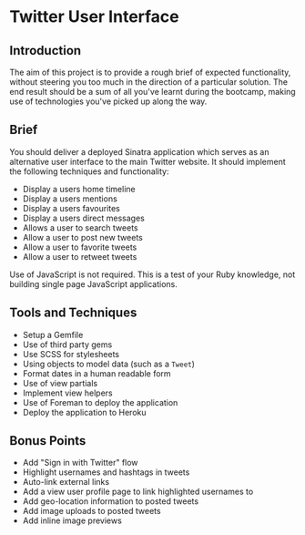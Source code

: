 # Twitter User Interface

## Introduction

The aim of this project is to provide a rough brief of expected functionality, without steering you too much in the direction of a particular solution. The end result should be a sum of all you've learnt during the bootcamp, making use of technologies you've picked up along the way.


## Brief

You should deliver a deployed Sinatra application which serves as an alternative user interface to the main Twitter website. It should implement the following techniques and functionality:

* Display a users home timeline
* Display a users mentions
* Display a users favourites
* Display a users direct messages
* Allows a user to search tweets
* Allow a user to post new tweets
* Allow a user to favorite tweets
* Allow a user to retweet tweets

Use of JavaScript is not required. This is a test of your Ruby knowledge, not building single page JavaScript applications.


## Tools and Techniques

* Setup a Gemfile
* Use of third party gems
* Use SCSS for stylesheets
* Using objects to model data (such as a `Tweet`)
* Format dates in a human readable form
* Use of view partials
* Implement view helpers
* Use of Foreman to deploy the application
* Deploy the application to Heroku


## Bonus Points

* Add "Sign in with Twitter" flow
* Highlight usernames and hashtags in tweets
* Auto-link external links
* Add a view user profile page to link highlighted usernames to
* Add geo-location information to posted tweets
* Add image uploads to posted tweets
* Add inline image previews

